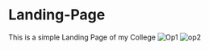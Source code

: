 # Landing-Page
This is a simple Landing Page of my College 
![Op1](https://github.com/G-Priyadharshini/Landing-Page/assets/83446858/6a693dc7-4dd2-4af1-9b01-7a43288788b4)
![op2](https://github.com/G-Priyadharshini/Landing-Page/assets/83446858/5158b4e9-7a0b-4a3e-9b36-2e8846780a7d)
